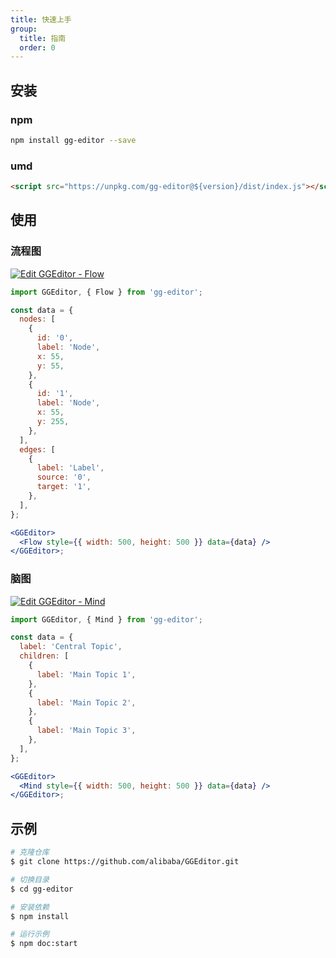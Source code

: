 ```yaml
---
title: 快速上手
group:
  title: 指南
  order: 0
---
```


## 安装

### npm

```bash | pure
npm install gg-editor --save
```

### umd

```html | pure
<script src="https://unpkg.com/gg-editor@${version}/dist/index.js"></script>
```

## 使用

### 流程图

[![Edit GGEditor - Flow](https://codesandbox.io/static/img/play-codesandbox.svg)](https://codesandbox.io/s/ggeditor-flow-hq64m?fontsize=14&hidenavigation=1&theme=dark)

```jsx | pure
import GGEditor, { Flow } from 'gg-editor';

const data = {
  nodes: [
    {
      id: '0',
      label: 'Node',
      x: 55,
      y: 55,
    },
    {
      id: '1',
      label: 'Node',
      x: 55,
      y: 255,
    },
  ],
  edges: [
    {
      label: 'Label',
      source: '0',
      target: '1',
    },
  ],
};

<GGEditor>
  <Flow style={{ width: 500, height: 500 }} data={data} />
</GGEditor>;
```

### 脑图

[![Edit GGEditor - Mind](https://codesandbox.io/static/img/play-codesandbox.svg)](https://codesandbox.io/s/ggeditor-mind-2262q?fontsize=14&hidenavigation=1&theme=dark)

```jsx | pure
import GGEditor, { Mind } from 'gg-editor';

const data = {
  label: 'Central Topic',
  children: [
    {
      label: 'Main Topic 1',
    },
    {
      label: 'Main Topic 2',
    },
    {
      label: 'Main Topic 3',
    },
  ],
};

<GGEditor>
  <Mind style={{ width: 500, height: 500 }} data={data} />
</GGEditor>;
```

## 示例

```bash | pure
# 克隆仓库
$ git clone https://github.com/alibaba/GGEditor.git

# 切换目录
$ cd gg-editor

# 安装依赖
$ npm install

# 运行示例
$ npm doc:start
```
